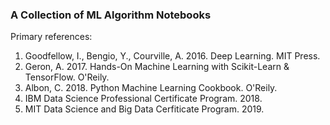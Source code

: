 ### A Collection of ML Algorithm Notebooks

Primary references:                                                    
1. Goodfellow, I., Bengio, Y., Courville, A. 2016. Deep Learning. MIT Press.
2. Geron, A. 2017. Hands-On Machine Learning with Scikit-Learn & TensorFlow. O'Reily.
3. Albon, C. 2018. Python Machine Learning Cookbook. O'Reily.
4. IBM Data Science Professional Certificate Program. 2018. 
5. MIT Data Science and Big Data Cerfiticate Program. 2019.
